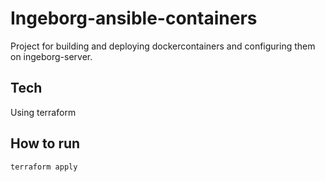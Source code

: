 # Ingeborg-ansible-containers

Project for building and deploying dockercontainers and configuring them 
on ingeborg-server.  

## Tech  

Using terraform  

## How to run

```shell
terraform apply
```

